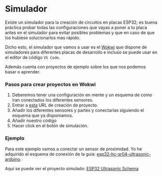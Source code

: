 # Simulador
Existe un simulador para la creación de circuitos en placas ESP32; es buena práctica probar todas las configuraciones que vayas a poner a tu placa antes en el simulador para evitar posibles problemas y que en caso de que los hubiese solucionarlos mas rápido.

Dicho esto, el simulador que vamos a usar es el [Wokwi](http://wokwi.com) que dispone de simuladores para diferentes placas de desarrollo e incluso se puede usar en el editor de código `VS Code`.

Además cuenta con proyectos de ejemplo sobre los que nos podemos basar o aprender.

### Pasos para crear proyectos en Wokwi
1. Deberemos tener una configuración en mente y un esquema de como iran conectados los diferentes sensores.
2. Entrar a [esta](https://wokwi.com/projects/new/esp32) URL de creación de proyecto.
3. Añadir los diferentes sensores y partes y conectarlas siguiendo el esquema que ya disponiamos.
4. Añadir nuestro código
5. Hacer click en el botón de simulación.

### Ejemplo
Para este ejemplo vamos a conectar un sensor de proximidad. Yo he adquirido el esquema de conexión de la guia: [esp32-hc-sr04-ultrasonic-arduino](https://randomnerdtutorials.com/esp32-hc-sr04-ultrasonic-arduino/).

Aquí se puede ver el proyecto simulado: [ESP32 Ultrasonic Schema](https://wokwi.com/projects/380826660023424001)
